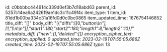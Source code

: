 id: c0bbbbc444914c339d0ef3b7d18abd63
parent_id: 5257c14ea6a2426f9ae1dc3c11c49f4c
item_type: 1
item_id: 81dd1b00ba334c31a16fd0d0c0bc0865
item_updated_time: 1676754146852
title_diff: "[]"
body_diff: "[{\"diffs\":[[0,\"_button\\\n\"],[1,\"\\\n\\\n\"]],\"start1\":180,\"start2\":180,\"length1\":8,\"length2\":10}]"
metadata_diff: {"new":{},"deleted":[]}
encryption_cipher_text: 
encryption_applied: 0
updated_time: 2023-02-19T07:55:05.686Z
created_time: 2023-02-19T07:55:05.686Z
type_: 13